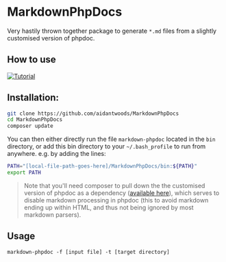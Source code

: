 # MarkdownPhpDocs

Very hastily thrown together package to generate `*.md` files from a slightly
customised version of phpdoc.

## How to use
[![Tutorial](https://img.youtube.com/vi/I8dMcq259h8/0.jpg)](https://www.youtube.com/watch?v=I8dMcq259h8)

## Installation:
```bash
git clone https://github.com/aidantwoods/MarkdownPhpDocs
cd MarkdownPhpDocs
composer update
```

You can then either directly run the file `markdown-phpdoc` located in the
`bin` directory, or add this bin directory to your `~/.bash_profile` to run
from anywhere. e.g. by adding the lines:

```bash
PATH="[local-file-path-goes-here]/MarkdownPhpDocs/bin:${PATH}"
export PATH
```

> Note that you'll need composer to pull down the the customised version of
> phpdoc as a dependency
> ([available here](https://github.com/aidantwoods/phpDocumentor2/tree/no-markdown)),
> which serves to disable markdown processing in phpdoc (this to avoid markdown
> ending up within HTML, and thus not being ignored by most markdown parsers).

## Usage
```
markdown-phpdoc -f [input file] -t [target directory]
```